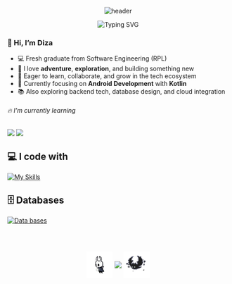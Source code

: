 <!-- ![header](header/header.gif) -->
<p align="center">
  <img src="header/header.gif" alt="header" />
</p>

<p align="center">
  <img src="https://readme-typing-svg.demolab.com?font=Fira+Code&pause=1000&center=true&width=435&lines=Exploring+Code+like+an+Adventure!;Android+Dev+%7C+Open+to+Collaborate+%7C+Growth+Mindset" alt="Typing SVG" />
</p>

### 👋 Hi, I’m **Diza**

- 💻 Fresh graduate from Software Engineering (RPL)
- 🧭 I love **adventure**, **exploration**, and building something new
- 🚀 Eager to learn, collaborate, and grow in the tech ecosystem
- 🎯 Currently focusing on **Android Development** with **Kotlin**
- 📚 Also exploring backend tech, database design, and cloud integration

<!--
**axolotlops/axolotlops** is a ✨ _special_ ✨ repository because its `README.md` (this file) appears on your GitHub profile.

Here are some ideas to get you started:

- 🔭 I’m currently working on ...
- 🌱 I’m currently learning ...
- 👯 I’m looking to collaborate on ...
- 🤔 I’m looking for help with ...
- 💬 Ask me about ...
- 📫 How to reach me: ...
- 😄 Pronouns: ...
- ⚡ Fun fact: ...
-->

###### 🔥 I’m currently learning

<img src="https://img.shields.io/badge/JavaScript-323330?style=for-the-badge&logo=javascript&logoColor=F7DF1E" /> <img src="https://img.shields.io/badge/Laravel-FF2D20?style=for-the-badge&logo=laravel&logoColor=white" />

## 💻 I code with

[![My Skills](https://skillicons.dev/icons?i=html,css,kotlin,figma,php,androidstudio,vscode,windows&perline=4)](https://skillicons.dev)
<br>

## 🗄️ Databases

[![Data bases](https://skillicons.dev/icons?i=mysql,firebase&perline=4)](https://skillicons.dev)

<br> <br>

<p align="center">
  <img src="img/left.gif" width="60" style="vertical-align: middle;" />
  <img src="https://nirzak-streak-stats.vercel.app/?user=axolotlops&theme=dark&hide_border=false" style="height: 120px; vertical-align: middle;" />
  <img src="img/right.gif" width="60" style="vertical-align: middle;" />
</p>

<!-- Proudly created with GPRM ( https://gprm.itsvg.in ) -->

